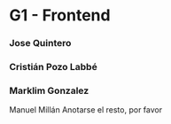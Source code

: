 # G1 - Frontend
### Jose Quintero
### Cristián Pozo Labbé
### Marklim Gonzalez
Manuel Millán
Anotarse el resto, por favor
